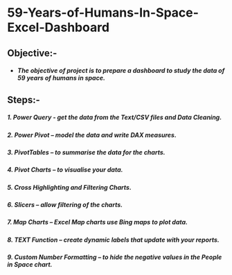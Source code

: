 # 59-Years-of-Humans-In-Space-Excel-Dashboard

## Objective:-
- ##### The objective of project is to prepare a dashboard to study the data of 59 years of humans in space.
  
## Steps:-
##### 1. Power Query - get the data from the Text/CSV files and Data Cleaning. 
##### 2. Power Pivot – model the data and write DAX measures.
##### 3. PivotTables – to summarise the data for the charts.
##### 4. Pivot Charts – to visualise your data.
##### 5. Cross Highlighting and Filtering Charts.
##### 6. Slicers – allow filtering of the charts.
##### 7. Map Charts – Excel Map charts use Bing maps to plot data.
##### 8. TEXT Function – create dynamic labels that update with your reports.
##### 9. Custom Number Formatting – to hide the negative values in the People in Space chart.
